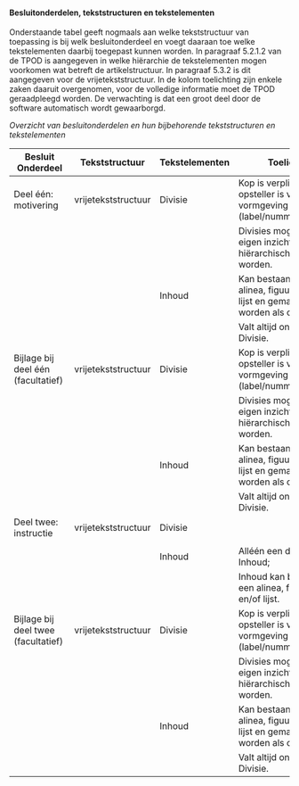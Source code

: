 #### Besluitonderdelen, tekststructuren en tekstelementen

Onderstaande tabel geeft nogmaals aan welke tekststructuur van toepassing is bij
welk besluitonderdeel en voegt daaraan toe welke tekstelementen daarbij
toegepast kunnen worden. In paragraaf 5.2.1.2 van de TPOD is aangegeven in welke
hiërarchie de tekstelementen mogen voorkomen wat betreft de artikelstructuur. In
paragraaf 5.3.2 is dit aangegeven voor de vrijetekststructuur. In de kolom
toelichting zijn enkele zaken daaruit overgenomen, voor de volledige informatie
moet de TPOD geraadpleegd worden. De verwachting is dat een groot deel door de
software automatisch wordt gewaarborgd.

*Overzicht van besluitonderdelen en hun bijbehorende tekststructuren en
tekstelementen*

| Besluit Onderdeel                                    | Tekststructuur      | Tekstelementen                                                                           | Toelichting                                                                              |
|------------------------------------------------------|---------------------|------------------------------------------------------------------------------------------|------------------------------------------------------------------------------------------|
| Deel één: motivering                                 | vrijetekststructuur | Divisie                                                                                  | Kop is verplicht, maar opsteller is vrij in vormgeving daarvan (label/nummer/opschrift); |
|                                                      |                     |                                                                                          | Divisies mogen naar eigen inzicht hiërarchisch ingedeeld worden.                         |
|                                                      |                     | Inhoud                                                                                   | Kan bestaan uit een alinea, figuur, tabel en/of lijst en gemarkeerd worden als citaat;   |
|                                                      |                     |                                                                                          | Valt altijd onder een Divisie.                                                           |
| Bijlage bij deel één (facultatief)                   | vrijetekststructuur | Divisie                                                                                  | Kop is verplicht, maar opsteller is vrij in vormgeving daarvan (label/nummer/opschrift); |
|                                                      |                     |                                                                                          | Divisies mogen naar eigen inzicht hiërarchisch ingedeeld worden.                         |
|                                                      |                     | Inhoud                                                                                   | Kan bestaan uit een alinea, figuur, tabel en/of lijst en gemarkeerd worden als citaat;   |
|                                                      |                     |                                                                                          | Valt altijd onder een Divisie.                                                           |
| Deel twee: instructie                                | vrijetekststructuur | Divisie
|						       |		     | 
|                                                      |                     | Inhoud                                                                                   | Alléén een divisie bevat Inhoud;                                                 |
|                                                      |                     |                                                                                          | Inhoud kan bestaan uit een alinea, figuur, tabel en/of lijst.                            |
| Bijlage bij deel twee (facultatief)                  | vrijetekststructuur | Divisie                                                                                  | Kop is verplicht, maar opsteller is vrij in vormgeving daarvan (label/nummer/opschrift); |
|                                                      |                     |                                                                                          | Divisies mogen naar eigen inzicht hiërarchisch ingedeeld worden.                         |
|                                                      |                     | Inhoud                                                                                   | Kan bestaan uit een alinea, figuur, tabel en/of lijst en gemarkeerd worden als citaat;   |
|                                                      |                     |                                                                                          | Valt altijd onder een Divisie.                                                           |
